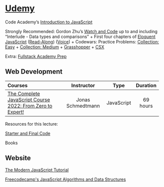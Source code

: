 # [Udemy](https://www.udemy.com/home/my-courses/learning/)

Code Academy’s [Introduction to JavaScript](https://www.codecademy.com/learn/introduction-to-javascript)

Strongly Recommended: Gordon Zhu’s [Watch and Code](https://watchandcode.com/) up to and including “Interlude - Data types and comparisons” + First four chapters of [Eloquent JavaScript](https://eloquentjavascript.net/) ([Read-Along](https://www.youtube.com/playlist?list=PLdhl9urj_8zboHrfA0k0GLIFASyP0vgjf)) ([Voice](https://www.youtube.com/playlist?list=PLeih6Atn-p_kz9BCPZyA3bo75PkB1Xo_J)) + Codewars: Practice Problems: [Collection: Easy](https://www.codewars.com/collections/easy-6) + [Collection: Medium](https://www.codewars.com/collections/medium-1) + [Grasshopper](https://learn.grasshopper.app/) + [CSX](https://csx.codesmith.io/home)


Extra: [Fullstack Academy Prep](https://welcome.fullstackacademy.com/#?login&callbackUrl=https://learn.fullstackacademy.com/workshop)


## Web Development
Courses | Instructor | Type | Duration |
:-- | :--: | :--: | :--: |
[The Complete JavaScript Course 2022: From Zero to Expert!](https://www.udemy.com/course/the-complete-javascript-course/) | Jonas Schmedtmann | JavaScript | 69 hours |


Resources for this lecture:

[Starter and Final Code](https://github.com/jonasschmedtmann/complete-javascript-course)

Books

## Website
[The Modern JavaScript Tutorial](https://javascript.info/)

[Freecodecamp's JavaScript Algorithms and Data Structures](https://www.freecodecamp.org/learn/javascript-algorithms-and-data-structures/#functional-programming)

